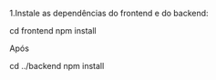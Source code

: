 1.Instale as dependências do frontend e do backend:

cd frontend
npm install

Após

cd ../backend
npm install
